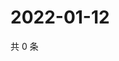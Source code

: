 # 2022-01-12

共 0 条

<!-- BEGIN WEIBO -->
<!-- 最后更新时间 Wed Jan 12 2022 21:21:23 GMT+0800 (China Standard Time) -->

<!-- END WEIBO -->
